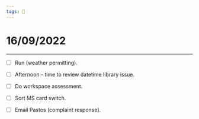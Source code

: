 ```yaml
---
tags: 📆
---
```


# 16/09/2022
---

- [ ] Run (weather permitting).
- [ ] Afternoon - time to review datetime library issue.
- [ ] Do workspace assessment.
- [ ] Sort MS card switch.
- [ ] Email Pastos (complaint response).

